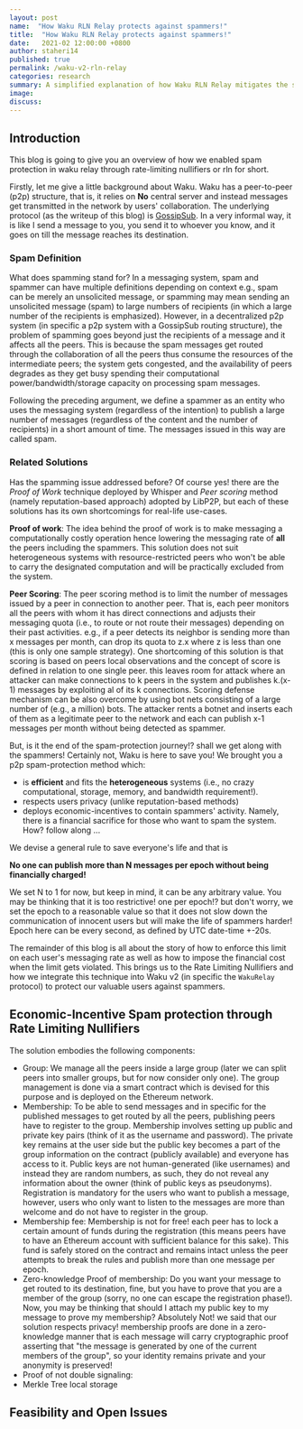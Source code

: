 ```yaml
---
layout: post
name:  "How Waku RLN Relay protects against spammers!"
title:  "How Waku RLN Relay protects against spammers!"
date:   2021-02 12:00:00 +0800
author: staheri14
published: true
permalink: /waku-v2-rln-relay
categories: research
summary: A simplified explanation of how Waku RLN Relay mitigates the spamming issue in a p2p manner.
image: 
discuss: 
---
```


## Introduction

This blog is going to give you an overview of how we enabled spam protection in waku relay through rate-limiting nullifiers or rln for short.

Firstly, let me give a little background about Waku. Waku has a peer-to-peer (p2p) structure, that is, it relies on **No** central server and instead messages get transmitted in the network by users' collaboration. The underlying protocol (as the writeup of this blog) is [GossipSub](https://docs.libp2p.io/concepts/publish-subscribe/). In a very informal way, it is like I send a message to you, you send it to whoever you know, and it goes on till the message reaches its destination. 

### Spam Definition
What does spamming stand for? In a messaging system, spam and spammer can have multiple definitions depending on context e.g., spam can be merely an unsolicited message, or spamming may mean sending an unsolicited message (spam) to large numbers of recipients (in which a large number of the recipients is emphasized). However, in a decentralized p2p system (in specific a p2p system with a GossipSub routing structure), the problem of spamming goes beyond just the recipients of a message and it affects all the peers. This is because the spam messages get routed through the collaboration of all the peers thus consume the resources of the intermediate peers; the system gets congested, and the availability of peers degrades as they get busy spending their computational power/bandwidth/storage capacity on processing spam messages.  

Following the preceding argument, we define a spammer as an entity who uses the messaging system (regardless of the intention) to publish a large number of messages (regardless of the content and the number of recipients) in a short amount of time. The messages issued in this way are called spam. 

### Related Solutions

<!-- TODO talk about traditional centralized system and their spam protection -->
Has the spamming issue addressed before? Of course yes!  there are the *Proof of Work* technique deployed by Whisper and *Peer scoring* method (namely reputation-based approach) adopted by LibP2P, but each of these solutions has its own shortcomings for real-life use-cases. 

**Proof of work**: The idea behind the proof of work is to make messaging a computationally costly operation hence lowering the messaging rate of **all** the peers including the spammers. This solution does not suit heterogeneous systems with resource-restricted peers who won't be able to carry the designated computation and will be practically excluded from the system. 

**Peer Scoring**: The peer scoring method is to limit the number of messages issued by a peer in connection to another peer. That is, each peer monitors all the peers with whom it has direct connections and  adjusts their messaging quota (i.e., to route or not route their messages) depending on their past activities. e.g., if a peer detects its neighbor is sending more than x messages per month, can drop its quota to z.x where z is less than one (this is only one sample strategy).  One shortcoming of this solution is that scoring is based on peers local observations and the concept of score is defined in relation to one single peer. this leaves room for attack where an attacker can make connections to k peers in the system and publishes k.(x-1)  messages by exploiting al of its k connections. Scoring defense mechanism can be also overcome by using bot nets consisting of a large number of (e.g., a million) bots. The attacker rents a botnet and inserts each of them as a legitimate peer to the network and each can publish x-1 messages per month without being detected as spammer. <!-- Another downside is the possibility of false detection, where the attacker can surround one single peer with some spam peers and make him look like an spammer and cause him get removed by its neighbors. It also exhibits issues around privacy as well as arbitrary exclusion. -->


<!-- TODO add more details about peer scoring and how it is vulnerable to spammers due to profiling only the neighbors--> 
<!--is basically based on peers' local views from their direct connection. The high-level idea is that each peer observes the behavior of its direct connections and scores them based on some pre-defined metrics. If one's scores drop from a certain value then it is removed from the connection list. As you can s -->

But, is it the end of the spam-protection journey!? shall we get along with the spammers! Certainly not, Waku is here to save you!
We brought you a p2p spam-protection method which:
- is **efficient**  and fits the **heterogeneous** systems (i.e., no crazy computational, storage, memory, and bandwidth requirement!). 
- respects users privacy (unlike reputation-based methods)
- deploys economic-incentives to contain spammers' activity. Namely, there is a financial sacrifice for those who want to spam the system. How? follow along ...

We devise a general rule to save everyone's life and that is 

**No one can publish more than N messages per epoch without being financially charged!** 

We set N to 1 for now, but keep in mind, it can be any arbitrary value.
You may be thinking that it is too restrictive! one per epoch!? but don't worry, we set the epoch to a reasonable value so that it does not slow down the communication of innocent users but will make the life of spammers harder! Epoch here can be every second, as defined by UTC date-time +-20s.


The remainder of this blog is all about the story of how to enforce this limit on each user's messaging rate as well as how to impose the financial cost when the limit gets violated.  This brings us to the Rate Limiting Nullifiers and how we integrate this technique into Waku v2 (in specific the `WakuRelay` protocol) to protect our valuable users against spammers.

## Economic-Incentive Spam protection through Rate Limiting Nullifiers

 

The solution embodies the following components:

- Group: We manage all the peers inside a large group (later we can split peers into smaller groups, but for now consider only one). The group management is done via a smart contract which is devised for this purpose and is deployed on the Ethereum network.
- Membership: To be able to send messages and in specific for the published messages to get routed by all the peers, publishing peers have to register to the group. Membership involves setting up public and private key pairs (think of it as the username and password). The private key remains at the user side but the public key becomes a part of the group information on the contract (publicly available) and everyone has access to it. Public keys are not human-generated (like usernames) and instead they are random numbers, as such, they do not reveal any information about the owner (think of public keys as pseudonyms). Registration is mandatory for the users who want to publish a message, however, users who only want to listen to the messages are more than welcome and do not have to register in the group. 
- Membership fee: Membership is not for free! each peer has to lock a certain amount of funds during the registration (this means peers have to have an Ethereum account with sufficient balance for this sake). This fund is safely stored on the contract and remains intact unless the peer attempts to break the rules and publish more than one message per epoch. 
- Zero-knowledge Proof of membership: Do you want your message to get routed to its destination, fine, but you have to prove that you are a member of the group (sorry, no one can escape the registration phase!). Now, you may be thinking that should I attach my public key to my message to prove my membership? Absolutely Not! we said that our solution respects privacy! membership proofs are done in a zero-knowledge manner that is each message will carry cryptographic proof asserting that "the message is generated by one of the current members of the group", so your identity remains private and your anonymity is preserved!
- Proof of not double signaling: <!--perhaps you may think can someone fake a proof? how can we make sure that someone is not lying about its shares? well, glad you ask it, but  the soundness property of ZKP takes care of this :D-->
- Merkle Tree  local storage


<!-- To enable protection against spammers, we consider all the users in the network as a large group (later we can split them into smaller groups, but for now consider only one). Thus, users have to register to that group to be able to send messages. A user registers to the group by setting public and private keys (think of it as the username and password). The private key remains at the user side but the public key becomes a part of the group information (publicly available) and everyone has access to it. Public keys are not human-generated (like usernames) and instead they are random numbers, as such, they do not reveal any information about the owner (think of public keys as pseudonyms). 

Registration is mandatory for the users who want to publish a message, however, users who only want to listen to the messages are more than welcome and do not have to register to the group. 


Once a user registers to the group, she can start sending messages conditioned to the rate limit i.e, one message per epoch. To enforce that, each publishing user has to attach **some information** about her public key into the message. As such, if a user attempts to publish more than one message per epoch, all the other users will catch it by looking at the public key information in the published messages. -->
<!-- TODO describe the workflow from a peer's perspective>
<!-- TODO add a figure-->

<!-- TODO talk about the storage requirement, the fee, the running time, the bandwidth-->
## Feasibility and Open Issues

<!--TODO Explain that spammers can still generate more than one account and send more than one message per epoch -->
<!--TODO link to the feasibility issues on gitHub -->
<!--TODO add references-->

<!-- TODO acknowledge rln group-->
